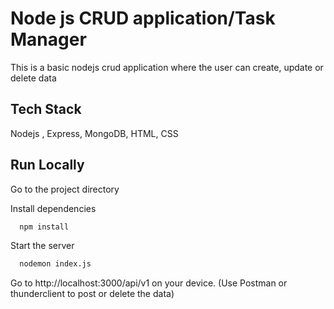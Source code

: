 
# Node js CRUD application/Task Manager

This is a basic nodejs crud application where the user
can create, update or delete data 


## Tech Stack

 Nodejs , Express, MongoDB, HTML, CSS


## Run Locally

Go to the project directory

Install dependencies

```bash
  npm install
```

Start the server

```bash
  nodemon index.js
```

Go to http://localhost:3000/api/v1 on your device.
(Use Postman or thunderclient to post or delete the data)


